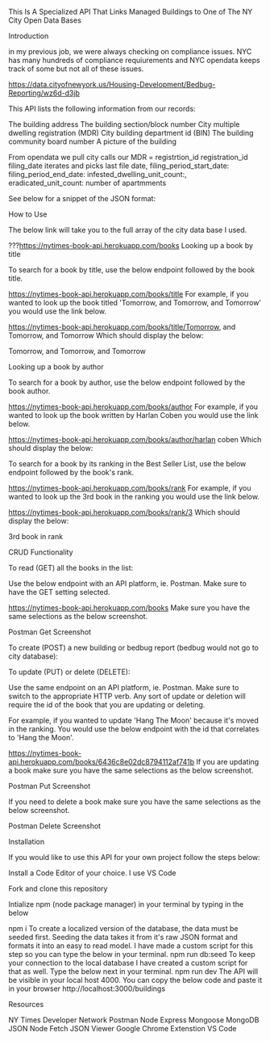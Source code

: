 
This Is A Specialized API That Links Managed Buildings to One of The NY City Open Data Bases 


Introduction

in my previous job, we were always checking on compliance issues. NYC has many hundreds of compliance requiurements and NYC opendata keeps track of some but not all of these issues. 

https://data.cityofnewyork.us/Housing-Development/Bedbug-Reporting/wz6d-d3jb



This API lists the following information from our records:

The building address
The building section/block number
City multiple dwelling registration (MDR)
City building department id (BIN)
The building community board number
A picture of the building

From opendata we pull
city calls our MDR = registrtion_id
registration_id
filing_date iterates and picks last file date,
filing_period_start_date:
filing_period_end_date: 
infested_dwelling_unit_count:,
eradicated_unit_count:
number of apartmments

See below for a snippet of the JSON format:



How to Use

The below link will take you to the full array of the city data base I used.



???https://nytimes-book-api.herokuapp.com/books
Looking up a book by title

To search for a book by title, use the below endpoint followed by the book title.

https://nytimes-book-api.herokuapp.com/books/title
For example, if you wanted to look up the book titled 'Tomorrow, and Tomorrow, and Tomorrow' you would use the link below.

https://nytimes-book-api.herokuapp.com/books/title/Tomorrow, and Tomorrow, and Tomorrow
Which should display the below:

Tomorrow, and Tomorrow, and Tomorrow

Looking up a book by author

To search for a book by author, use the below endpoint followed by the book author.

https://nytimes-book-api.herokuapp.com/books/author
For example, if you wanted to look up the book written by Harlan Coben you would use the link below.

https://nytimes-book-api.herokuapp.com/books/author/harlan coben
Which should display the below:

To search for a book by its ranking in the Best Seller List, use the below endpoint followed by the book's rank.

https://nytimes-book-api.herokuapp.com/books/rank
For example, if you wanted to look up the 3rd book in the ranking you would use the link below.

https://nytimes-book-api.herokuapp.com/books/rank/3
Which should display the below:

3rd book in rank

CRUD Functionality

To read (GET) all the books in the list:

Use the below endpoint with an API platform, ie. Postman. Make sure to have the GET setting selected.

https://nytimes-book-api.herokuapp.com/books
Make sure you have the same selections as the below screenshot.

Postman Get Screenshot

To create (POST) a new building or bedbug report (bedbug would not go to city database):


To update (PUT) or delete (DELETE):

Use the same endpoint on an API platform, ie. Postman. Make sure to switch to the appropriate HTTP verb. Any sort of update or deletion will require the id of the book that you are updating or deleting.

For example, if you wanted to update 'Hang The Moon' because it's moved in the ranking. You would use the below endpoint with the id that correlates to 'Hang the Moon'.

https://nytimes-book-api.herokuapp.com/books/6436c8e02dc8794112af741b
If you are updating a book make sure you have the same selections as the below screenshot.

Postman Put Screenshot

If you need to delete a book make sure you have the same selections as the below screenshot.

Postman Delete Screenshot

Installation

If you would like to use this API for your own project follow the steps below:

Install a Code Editor of your choice. I use VS Code

Fork and clone this repository

Intialize npm (node package manager) in your terminal by typing in the below

npm i
To create a localized version of the database, the data must be seeded first. Seeding the data takes it from it's raw JSON format and formats it into an easy to read model. I have made a custom script for this step so you can type the below in your terminal.
npm run db:seed
To keep your connection to the local database I have created a custom script for that as well. Type the below next in your terminal.
npm run dev
The API will be visible in your local host 4000. You can copy the below code and paste it in your browser
http://localhost:3000/buildings



Resources

NY Times Developer Network
Postman
Node
Express
Mongoose
MongoDB
JSON
Node Fetch
JSON Viewer Google Chrome Extenstion
VS Code

